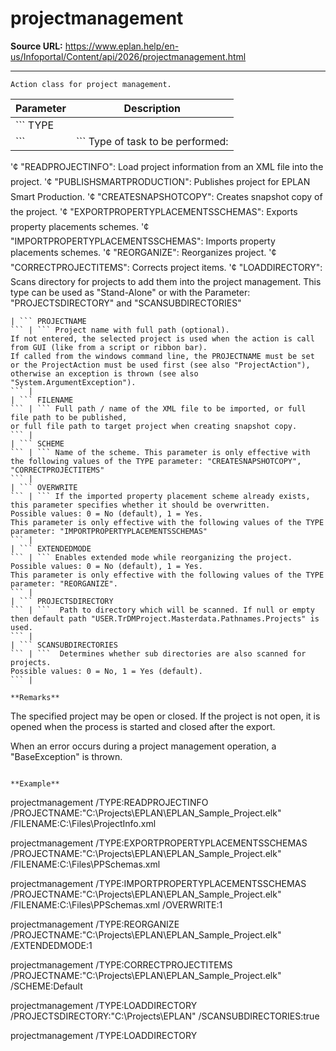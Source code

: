 # projectmanagement

**Source URL:** https://www.eplan.help/en-us/Infoportal/Content/api/2026/projectmanagement.html

---

```
Action class for project management.

```

| Parameter | Description |
| --- | --- |
| ``` TYPE
 ``` | ``` Type of task to be performed:
 '¢ "READPROJECTINFO": Load project information from an XML file into the project.
 '¢ "PUBLISHSMARTPRODUCTION": Publishes project for EPLAN Smart Production.
 '¢ "CREATESNAPSHOTCOPY": Creates snapshot copy of the project.
 '¢ "EXPORTPROPERTYPLACEMENTSSCHEMAS": Exports property placements schemes.
 '¢ "IMPORTPROPERTYPLACEMENTSSCHEMAS": Imports property placements schemes.
 '¢ "REORGANIZE": Reorganizes project.
 '¢ "CORRECTPROJECTITEMS": Corrects project items.
 '¢ "LOADDIRECTORY": Scans directory for projects to add them into the project management. This type can be used as "Stand-Alone" or with the Parameter: "PROJECTSDIRECTORY" and "SCANSUBDIRECTORIES"
 ``` |
| ``` PROJECTNAME
 ``` | ``` Project name with full path (optional).
 If not entered, the selected project is used when the action is call from GUI (like from a script or ribbon bar). 
 If called from the windows command line, the PROJECTNAME must be set or the ProjectAction must be used first (see also "ProjectAction"), otherwise an exception is thrown (see also "System.ArgumentException").
 ``` |
| ``` FILENAME
 ``` | ``` Full path / name of the XML file to be imported, or full file path to be published,
 or full file path to target project when creating snapshot copy.
 ``` |
| ``` SCHEME
 ``` | ``` Name of the scheme. This parameter is only effective with the following values of the TYPE parameter: "CREATESNAPSHOTCOPY", "CORRECTPROJECTITEMS"
 ``` |
| ``` OVERWRITE
 ``` | ``` If the imported property placement scheme already exists, this parameter specifies whether it should be overwritten. 
 Possible values: 0 = No (default), 1 = Yes.
 This parameter is only effective with the following values of the TYPE parameter: "IMPORTPROPERTYPLACEMENTSSCHEMAS"
 ``` |
| ``` EXTENDEDMODE
 ``` | ``` Enables extended mode while reorganizing the project.
 Possible values: 0 = No (default), 1 = Yes.
 This parameter is only effective with the following values of the TYPE parameter: "REORGANIZE".
 ``` |
| ``` PROJECTSDIRECTORY
 ``` | ```  Path to directory which will be scanned. If null or empty then default path "USER.TrDMProject.Masterdata.Pathnames.Projects" is used.
 ``` |
| ``` SCANSUBDIRECTORIES
 ``` | ```  Determines whether sub directories are also scanned for projects.
 Possible values: 0 = No, 1 = Yes (default).
 ``` |

**Remarks**

```
The specified project may be open or closed. If the project is not open, it is opened when the process is started and closed after the export.

When an error occurs during a project management operation, a "BaseException" is thrown.

```

**Example**

```
projectmanagement /TYPE:READPROJECTINFO /PROJECTNAME:"C:\Projects\EPLAN\EPLAN_Sample_Project.elk" /FILENAME:C:\Files\ProjectInfo.xml

projectmanagement /TYPE:EXPORTPROPERTYPLACEMENTSSCHEMAS /PROJECTNAME:"C:\Projects\EPLAN\EPLAN_Sample_Project.elk" /FILENAME:C:\Files\PPSchemas.xml

projectmanagement /TYPE:IMPORTPROPERTYPLACEMENTSSCHEMAS /PROJECTNAME:"C:\Projects\EPLAN\EPLAN_Sample_Project.elk" /FILENAME:C:\Files\PPSchemas.xml /OVERWRITE:1

projectmanagement /TYPE:REORGANIZE /PROJECTNAME:"C:\Projects\EPLAN\EPLAN_Sample_Project.elk" /EXTENDEDMODE:1

projectmanagement /TYPE:CORRECTPROJECTITEMS /PROJECTNAME:"C:\Projects\EPLAN\EPLAN_Sample_Project.elk" /SCHEME:Default

projectmanagement /TYPE:LOADDIRECTORY /PROJECTSDIRECTORY:"C:\Projects\EPLAN" /SCANSUBDIRECTORIES:true

projectmanagement /TYPE:LOADDIRECTORY

```